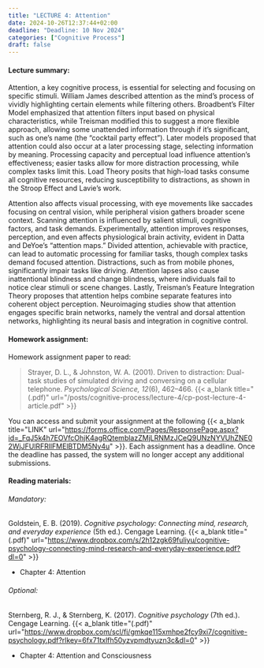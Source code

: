 ```yaml
---
title: "LECTURE 4: Attention"
date: 2024-10-26T12:37:44+02:00
deadline: "Deadline: 10 Nov 2024"
categories: ["Cognitive Process"]
draft: false
---
```


#### Lecture summary:

Attention, a key cognitive process, is essential for selecting and focusing on specific stimuli. William James described attention as the mind’s process of vividly highlighting certain elements while filtering others. Broadbent’s Filter Model emphasized that attention filters input based on physical characteristics, while Treisman modified this to suggest a more flexible approach, allowing some unattended information through if it’s significant, such as one’s name (the “cocktail party effect”). Later models proposed that attention could also occur at a later processing stage, selecting information by meaning. Processing capacity and perceptual load influence attention’s effectiveness; easier tasks allow for more distraction processing, while complex tasks limit this. Load Theory posits that high-load tasks consume all cognitive resources, reducing susceptibility to distractions, as shown in the Stroop Effect and Lavie’s work.

Attention also affects visual processing, with eye movements like saccades focusing on central vision, while peripheral vision gathers broader scene context. Scanning attention is influenced by salient stimuli, cognitive factors, and task demands. Experimentally, attention improves responses, perception, and even affects physiological brain activity, evident in Datta and DeYoe’s “attention maps.” Divided attention, achievable with practice, can lead to automatic processing for familiar tasks, though complex tasks demand focused attention. Distractions, such as from mobile phones, significantly impair tasks like driving. Attention lapses also cause inattentional blindness and change blindness, where individuals fail to notice clear stimuli or scene changes. Lastly, Treisman’s Feature Integration Theory proposes that attention helps combine separate features into coherent object perception. Neuroimaging studies show that attention engages specific brain networks, namely the ventral and dorsal attention networks, highlighting its neural basis and integration in cognitive control.

#### Homework assignment:

Homework assignment paper to read:

> Strayer, D. L., & Johnston, W. A. (2001). Driven to distraction: Dual-task studies of simulated driving and conversing on a cellular telephone. *Psychological Science, 12*(6), 462–466. {{< a_blank title="(.pdf)" url="/posts/cognitive-process/lecture-4/cp-post-lecture-4-article.pdf" >}}

You can access and submit your assignment at the following {{< a_blank title="LINK" url="https://forms.office.com/Pages/ResponsePage.aspx?id=_FqJ5k4h7EOVfcOhjK4agRQtemblazZMjLRNMzJCeQ9UNzNYVUhZNE02WjJFUlRFRllFMElBTDM5Ny4u" >}}. Each assignment has a deadline. Once the deadline has passed, the system will no longer accept any additional submissions.

#### Reading materials:

###### Mandatory:

Goldstein, E. B. (2019). *Cognitive psychology: Connecting mind, research, and everyday experience* (5th ed.). Cengage Learning. {{< a_blank title="(.pdf)" url="https://www.dropbox.com/s/2h12zgk69fuliyu/cognitive-psychology-connecting-mind-research-and-everyday-experience.pdf?dl=0" >}}

* Chapter 4: Attention

###### Optional:

Sternberg, R. J., & Sternberg, K. (2017). *Cognitive psychology* (7th ed.). Cengage Learning. {{< a_blank title="(.pdf)" url="https://www.dropbox.com/scl/fi/gmkqe115xmhpe2fcy9xi7/cognitive-psychology.pdf?rlkey=6fx71txlfh50yzvpmdtyuzn3c&dl=0" >}}

* Chapter 4: Attention and Consciousness
